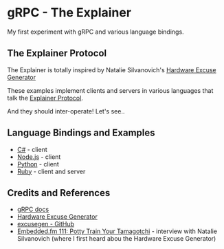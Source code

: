 # gRPC - The Explainer

My first experiment with gRPC and various language bindings.

## The Explainer Protocol

The Explainer is totally inspired by Natalie Silvanovich's
[Hardware Excuse Generator](http://natashenka.ca/hardware-excuse-generator/)

These examples implement clients and servers in various languages
that talk the
[Explainer Protocol](./protocols/explainer.proto).

And they should inter-operate! Let's see..

## Language Bindings and Examples

* [C#](./csharp) - client
* [Node.js](./node) - client
* [Python](./python) - client
* [Ruby](./ruby) - client and server

## Credits and References
* [gRPC docs](http://www.grpc.io/docs/)
* [Hardware Excuse Generator](http://natashenka.ca/hardware-excuse-generator/)
* [excusegen - GitHub](https://github.com/natashenka/excusegen)
* [Embedded.fm 111: Potty Train Your Tamagotchi](http://embedded.fm/episodes/111) - interview with Natalie Silvanovich (where I first heard abou the Hardware Excuse Generator)
